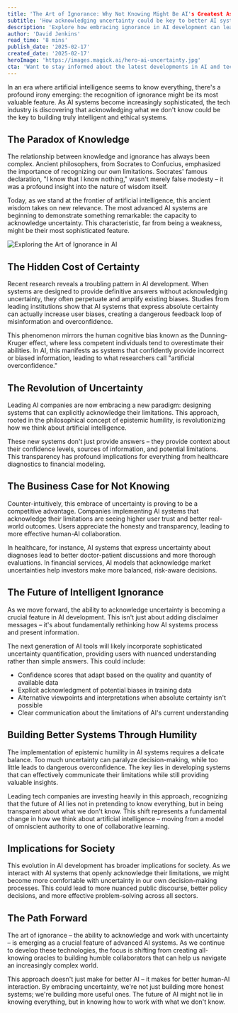 ```yaml
---
title: 'The Art of Ignorance: Why Not Knowing Might Be AI's Greatest Asset'
subtitle: 'How acknowledging uncertainty could be key to better AI systems'
description: 'Explore how embracing ignorance in AI development can lead to more sophisticated, ethical systems and improve human-AI interaction. Learn how this paradigm shift is reshaping the future of artificial intelligence.'
author: 'David Jenkins'
read_time: '8 mins'
publish_date: '2025-02-17'
created_date: '2025-02-17'
heroImage: 'https://images.magick.ai/hero-ai-uncertainty.jpg'
cta: 'Want to stay informed about the latest developments in AI and technology? Follow us on LinkedIn for regular insights into how uncertainty and innovation are shaping the future of artificial intelligence.'
---
```


In an era where artificial intelligence seems to know everything, there's a profound irony emerging: the recognition of ignorance might be its most valuable feature. As AI systems become increasingly sophisticated, the tech industry is discovering that acknowledging what we don't know could be the key to building truly intelligent and ethical systems.

## The Paradox of Knowledge

The relationship between knowledge and ignorance has always been complex. Ancient philosophers, from Socrates to Confucius, emphasized the importance of recognizing our own limitations. Socrates' famous declaration, "I know that I know nothing," wasn't merely false modesty – it was a profound insight into the nature of wisdom itself.

Today, as we stand at the frontier of artificial intelligence, this ancient wisdom takes on new relevance. The most advanced AI systems are beginning to demonstrate something remarkable: the capacity to acknowledge uncertainty. This characteristic, far from being a weakness, might be their most sophisticated feature.

![Exploring the Art of Ignorance in AI](https://images.magick.ai/content-ai-ignorance.jpg)

## The Hidden Cost of Certainty

Recent research reveals a troubling pattern in AI development. When systems are designed to provide definitive answers without acknowledging uncertainty, they often perpetuate and amplify existing biases. Studies from leading institutions show that AI systems that express absolute certainty can actually increase user biases, creating a dangerous feedback loop of misinformation and overconfidence.

This phenomenon mirrors the human cognitive bias known as the Dunning-Kruger effect, where less competent individuals tend to overestimate their abilities. In AI, this manifests as systems that confidently provide incorrect or biased information, leading to what researchers call "artificial overconfidence."

## The Revolution of Uncertainty

Leading AI companies are now embracing a new paradigm: designing systems that can explicitly acknowledge their limitations. This approach, rooted in the philosophical concept of epistemic humility, is revolutionizing how we think about artificial intelligence.

These new systems don't just provide answers – they provide context about their confidence levels, sources of information, and potential limitations. This transparency has profound implications for everything from healthcare diagnostics to financial modeling.

## The Business Case for Not Knowing

Counter-intuitively, this embrace of uncertainty is proving to be a competitive advantage. Companies implementing AI systems that acknowledge their limitations are seeing higher user trust and better real-world outcomes. Users appreciate the honesty and transparency, leading to more effective human-AI collaboration.

In healthcare, for instance, AI systems that express uncertainty about diagnoses lead to better doctor-patient discussions and more thorough evaluations. In financial services, AI models that acknowledge market uncertainties help investors make more balanced, risk-aware decisions.

## The Future of Intelligent Ignorance

As we move forward, the ability to acknowledge uncertainty is becoming a crucial feature in AI development. This isn't just about adding disclaimer messages – it's about fundamentally rethinking how AI systems process and present information.

The next generation of AI tools will likely incorporate sophisticated uncertainty quantification, providing users with nuanced understanding rather than simple answers. This could include:

- Confidence scores that adapt based on the quality and quantity of available data
- Explicit acknowledgment of potential biases in training data
- Alternative viewpoints and interpretations when absolute certainty isn't possible
- Clear communication about the limitations of AI's current understanding

## Building Better Systems Through Humility

The implementation of epistemic humility in AI systems requires a delicate balance. Too much uncertainty can paralyze decision-making, while too little leads to dangerous overconfidence. The key lies in developing systems that can effectively communicate their limitations while still providing valuable insights.

Leading tech companies are investing heavily in this approach, recognizing that the future of AI lies not in pretending to know everything, but in being transparent about what we don't know. This shift represents a fundamental change in how we think about artificial intelligence – moving from a model of omniscient authority to one of collaborative learning.

## Implications for Society

This evolution in AI development has broader implications for society. As we interact with AI systems that openly acknowledge their limitations, we might become more comfortable with uncertainty in our own decision-making processes. This could lead to more nuanced public discourse, better policy decisions, and more effective problem-solving across all sectors.

## The Path Forward

The art of ignorance – the ability to acknowledge and work with uncertainty – is emerging as a crucial feature of advanced AI systems. As we continue to develop these technologies, the focus is shifting from creating all-knowing oracles to building humble collaborators that can help us navigate an increasingly complex world.

This approach doesn't just make for better AI – it makes for better human-AI interaction. By embracing uncertainty, we're not just building more honest systems; we're building more useful ones. The future of AI might not lie in knowing everything, but in knowing how to work with what we don't know.